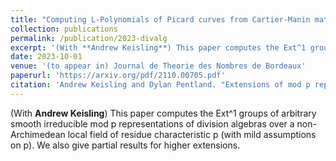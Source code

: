 ```yaml
---
title: "Computing L-Polynomials of Picard curves from Cartier-Manin matrices"
collection: publications
permalink: /publication/2023-divalg
excerpt: '(With **Andrew Keisling**) This paper computes the Ext^1 groups of arbitrary smooth irreducible mod p representations of division algebras over a non-Archimedean local field of residue characteristic p (with mild assumptions on p). We also give partial results for higher extensions.'
date: 2023-10-01
venue: '(to appear in) Journal de Theorie des Nombres de Bordeaux'
paperurl: 'https://arxiv.org/pdf/2110.00705.pdf'
citation: 'Andrew Keisling and Dylan Pentland. "Extensions of mod p representations of division algebras over non-Archimedean local fields." arXiv preprint arXiv:2110.00705 (2023).'
---
```

(With **Andrew Keisling**) This paper computes the Ext^1 groups of arbitrary smooth irreducible mod p representations of division algebras over a non-Archimedean local field of residue characteristic p (with mild assumptions on p). We also give partial results for higher extensions.
